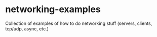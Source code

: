 # networking-examples
Collection of examples of how to do networking stuff (servers, clients, tcp/udp, async, etc.)
